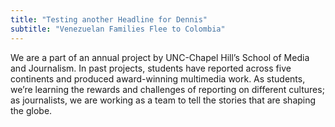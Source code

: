 ```yaml
---
title: "Testing another Headline for Dennis"
subtitle: "Venezuelan Families Flee to Colombia"
---
```


We are a part of an annual project by UNC-Chapel Hill’s School of Media and Journalism. In past projects, students have reported across five continents and produced award-winning multimedia work. As students, we’re learning the rewards and challenges of reporting on different cultures; as journalists, we are working as a team to tell the stories that are shaping the globe.
